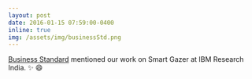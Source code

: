 ```yaml
---
layout: post
date: 2016-01-15 07:59:00-0400
inline: true
img: /assets/img/businessStd.png
---
```



[Business Standard](https://www.google.com/url?q=https%3A%2F%2Fwww.business-standard.com%2Farticle%2Fcompanies%2Fdigital-india-ai-powered-ibm-watson-to-help-fulfil-pm-modi-s-dream-116121200288_1.html&sa=D&sntz=1&usg=AFQjCNGD6dF74yrmqkUnQAcb9iFa3Ekk-Q) mentioned our work on Smart Gazer at IBM Research India.
 :sparkles: :smile:
